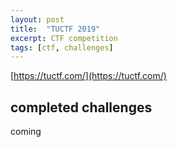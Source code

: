 ```yaml
---
layout: post
title:  "TUCTF 2019"
excerpt: CTF competition
tags: [ctf, challenges]
---
```



[https://tuctf.com/](https://tuctf.com/)
<br>
## completed challenges
coming